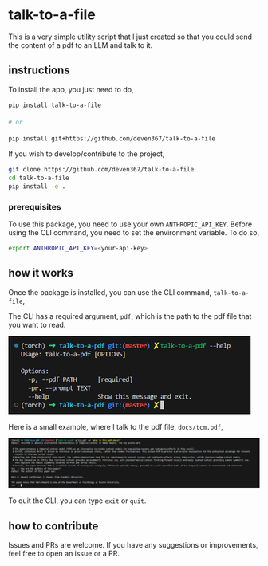 # talk-to-a-file

This is a very simple utility script that I just created so that you could send the content of a pdf to an LLM and talk to it.

## instructions

To install the app, you just need to do,

```sh
pip install talk-to-a-file

# or

pip install git+https://github.com/deven367/talk-to-a-file
```

If you wish to develop/contribute to the project,

```sh
git clone https://github.com/deven367/talk-to-a-file
cd talk-to-a-file
pip install -e .
```

### prerequisites

To use this package, you need to use your own `ANTHROPIC_API_KEY`. Before using the CLI command, you need to set the environment variable. To do so,

```sh
export ANTHROPIC_API_KEY=<your-api-key>
```

## how it works

Once the package is installed, you can use the CLI command, `talk-to-a-file`,

The CLI has a required argument, `pdf`, which is the path to the pdf file that you want to read.

![alt text](docs/cli.png)

Here is a small example, where I talk to the pdf file, `docs/tcm.pdf`,

![alt text](docs/cli-example.png)

To quit the CLI, you can type `exit` or `quit`.

## how to contribute

Issues and PRs are welcome. If you have any suggestions or improvements, feel free to open an issue or a PR.
